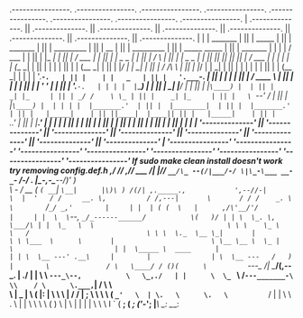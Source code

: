 .----------------.  .----------------.  .----------------.  .----------------.  .----------------.  .----------------.  .----------------.  .----------------. 
| .--------------. || .--------------. || .--------------. || .--------------. || .--------------. || .--------------. || .--------------. || .--------------. |
| |    _______   | || |   _____      | || |    _______   | || |  _________   | || |      __      | || |  _________   | || | _____  _____ | || |    _______   | |
| |   /  ___  |  | || |  |_   _|     | || |   /  ___  |  | || | |  _   _  |  | || |     /  \     | || | |  _   _  |  | || ||_   _||_   _|| || |   /  ___  |  | |
| |  |  (__ \_|  | || |    | |       | || |  |  (__ \_|  | || | |_/ | | \_|  | || |    / /\ \    | || | |_/ | | \_|  | || |  | |    | |  | || |  |  (__ \_|  | |
| |   '.___`-.   | || |    | |   _   | || |   '.___`-.   | || |     | |      | || |   / ____ \   | || |     | |      | || |  | '    ' |  | || |   '.___`-.   | |
| |  |`\____) |  | || |   _| |__/ |  | || |  |`\____) |  | || |    _| |_     | || | _/ /    \ \_ | || |    _| |_     | || |   \ `--' /   | || |  |`\____) |  | |
| |  |_______.'  | || |  |________|  | || |  |_______.'  | || |   |_____|    | || ||____|  |____|| || |   |_____|    | || |    `.__.'    | || |  |_______.'  | |
| |              | || |              | || |              | || |              | || |              | || |              | || |              | || |              | |
| '--------------' || '--------------' || '--------------' || '--------------' || '--------------' || '--------------' || '--------------' || '--------------' |
 '----------------'  '----------------'  '----------------'  '----------------'  '----------------'  '----------------'  '----------------'  '----------------' 
If sudo make clean install doesn't work try removing config.def.h
                                                 ,/
                                                //
                                              ,//
                                  ___   /|   |//
                              `__/\_ --(/|___/-/
                           \|\_-\___ __-_`- /-/ \.
                          |\_-___,-\_____--/_)' ) \
                           \ -_ /     __ \( `( __`\|
                           `\__|      |\)\ ) /(/|
   ,._____.,            ',--//-|      \  |  '   /
  /     __. \,          / /,---|       \       /
 / /    _. \  \        `/`_/ _,'        |     |
|  | ( (  \   |      ,/\'__/'/          |     |
|  \  \`--, `_/_------______/           \(   )/
| | \  \_. \,                            \___/\
| |  \_   \  \                                 \
\ \    \_ \   \   /                             \
 \ \  \._  \__ \_|       |                       \
  \ \___  \      \       |                        \
   \__ \__ \  \_ |       \                         |
   |  \_____ \  ____      |                        |
   | \  \__ ---' .__\     |        |               |
   \  \__ ---   /   )     |        \              /
    \   \____/ / ()(      \          `---_       /|
     \__________/(,--__    \_________.    |    ./ |
       |     \ \  `---_\--,           \   \_,./   |
       |      \  \_ ` \    /`---_______-\   \\    /
        \      \.___,`|   /              \   \\   \
         \     |  \_ \|   \              (   |:    |
          \    \      \    |             /  / |    ;
           \    \      \    \          ( `_'   \  |
            \.   \      \.   \          `__/   |  |
              \   \       \.  \                |  |
               \   \        \  \               (  )
                \   |        \  |              |  |
                 |  \         \ \              I  `
                 ( __;        ( _;            ('-_';
                 |___\        \___:            \___:
                        

 

